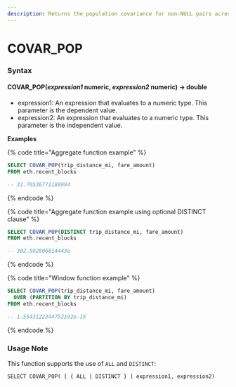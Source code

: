 ```yaml
---
description: Returns the population covariance for non-NULL pairs across all input values.
---
```


# COVAR\_POP

### Syntax <a href="#syntax" id="syntax"></a>

#### COVAR\_POP(_expression1_ numeric, _expression2_ numeric) → double <a href="#covar_popexpression1-numeric-expression2-numeric--double" id="covar_popexpression1-numeric-expression2-numeric--double"></a>

* expression1: An expression that evaluates to a numeric type. This parameter is the dependent value.
* expression2: An expression that evaluates to a numeric type. This parameter is the independent value.

**Examples**

{% code title="Aggregate function example" %}
```sql
SELECT COVAR_POP(trip_distance_mi, fare_amount)
FROM eth.recent_blocks

-- 31.70536771189994
```
{% endcode %}

{% code title="Aggregate function example using optional DISTINCT clause" %}
```sql
SELECT COVAR_POP(DISTINCT trip_distance_mi, fare_amount)
FROM eth.recent_blocks

-- 302.592806814443e
```
{% endcode %}

{% code title="Window function example" %}
```sql
SELECT COVAR_POP(trip_distance_mi, fare_amount)
  OVER (PARTITION BY trip_distance_mi)
FROM eth.recent_blocks

-- 1.5543122344752192e-15
```
{% endcode %}

### Usage Note <a href="#usage-notes" id="usage-notes"></a>

This function supports the use of `ALL` and `DISTINCT`:

`SELECT COVAR_POP( [ { ALL | DISTINCT } ] expression1, expression2)`
